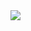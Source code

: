 <a href="https://visitcount.itsvg.in">
  <img src="https://visitcount.itsvg.in/api?id=navrat-dzedaja&label=Visitors&color=12&icon=5&pretty=false" />
</a>
